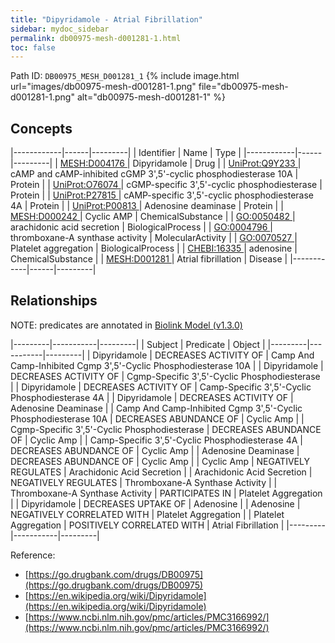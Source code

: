 ```yaml
---
title: "Dipyridamole - Atrial Fibrillation"
sidebar: mydoc_sidebar
permalink: db00975-mesh-d001281-1.html
toc: false 
---
```



Path ID: `DB00975_MESH_D001281_1`
{% include image.html url="images/db00975-mesh-d001281-1.png" file="db00975-mesh-d001281-1.png" alt="db00975-mesh-d001281-1" %}

## Concepts

|------------|------|---------|
| Identifier | Name | Type    |
|------------|------|---------|
| <a href="https://identifiers.org/MESH:D004176">MESH:D004176 </a> | Dipyridamole | Drug |
| <a href="https://identifiers.org/UniProt:Q9Y233">UniProt:Q9Y233 </a> | cAMP and cAMP-inhibited cGMP 3',5'-cyclic phosphodiesterase 10A | Protein |
| <a href="https://identifiers.org/UniProt:O76074">UniProt:O76074 </a> | cGMP-specific 3',5'-cyclic phosphodiesterase | Protein |
| <a href="https://identifiers.org/UniProt:P27815">UniProt:P27815 </a> | cAMP-specific 3',5'-cyclic phosphodiesterase 4A | Protein |
| <a href="https://identifiers.org/UniProt:P00813">UniProt:P00813 </a> | Adenosine deaminase | Protein |
| <a href="https://identifiers.org/MESH:D000242">MESH:D000242 </a> | Cyclic AMP | ChemicalSubstance |
| <a href="https://identifiers.org/GO:0050482">GO:0050482 </a> | arachidonic acid secretion | BiologicalProcess |
| <a href="https://identifiers.org/GO:0004796">GO:0004796 </a> | thromboxane-A synthase activity | MolecularActivity |
| <a href="https://identifiers.org/GO:0070527">GO:0070527 </a> | Platelet aggregation | BiologicalProcess |
| <a href="https://identifiers.org/CHEBI:16335">CHEBI:16335 </a> | adenosine | ChemicalSubstance |
| <a href="https://identifiers.org/MESH:D001281">MESH:D001281 </a> | Atrial fibrillation | Disease |
|------------|------|---------|

## Relationships


NOTE: predicates are annotated in <a href="https://github.com/biolink/biolink-model/releases/tag/v1.3.0">Biolink Model (v1.3.0)</a>

|---------|-----------|---------|
| Subject | Predicate | Object  |
|---------|-----------|---------|
| Dipyridamole | DECREASES ACTIVITY OF | Camp And Camp-Inhibited Cgmp 3',5'-Cyclic Phosphodiesterase 10A |
| Dipyridamole | DECREASES ACTIVITY OF | Cgmp-Specific 3',5'-Cyclic Phosphodiesterase |
| Dipyridamole | DECREASES ACTIVITY OF | Camp-Specific 3',5'-Cyclic Phosphodiesterase 4A |
| Dipyridamole | DECREASES ACTIVITY OF | Adenosine Deaminase |
| Camp And Camp-Inhibited Cgmp 3',5'-Cyclic Phosphodiesterase 10A | DECREASES ABUNDANCE OF | Cyclic Amp |
| Cgmp-Specific 3',5'-Cyclic Phosphodiesterase | DECREASES ABUNDANCE OF | Cyclic Amp |
| Camp-Specific 3',5'-Cyclic Phosphodiesterase 4A | DECREASES ABUNDANCE OF | Cyclic Amp |
| Adenosine Deaminase | DECREASES ABUNDANCE OF | Cyclic Amp |
| Cyclic Amp | NEGATIVELY REGULATES | Arachidonic Acid Secretion |
| Arachidonic Acid Secretion | NEGATIVELY REGULATES | Thromboxane-A Synthase Activity |
| Thromboxane-A Synthase Activity | PARTICIPATES IN | Platelet Aggregation |
| Dipyridamole | DECREASES UPTAKE OF | Adenosine |
| Adenosine | NEGATIVELY CORRELATED WITH | Platelet Aggregation |
| Platelet Aggregation | POSITIVELY CORRELATED WITH | Atrial Fibrillation |
|---------|-----------|---------|

Reference: 
  - [https://go.drugbank.com/drugs/DB00975](https://go.drugbank.com/drugs/DB00975)
  - [https://en.wikipedia.org/wiki/Dipyridamole](https://en.wikipedia.org/wiki/Dipyridamole)
  - [https://www.ncbi.nlm.nih.gov/pmc/articles/PMC3166992/](https://www.ncbi.nlm.nih.gov/pmc/articles/PMC3166992/)
